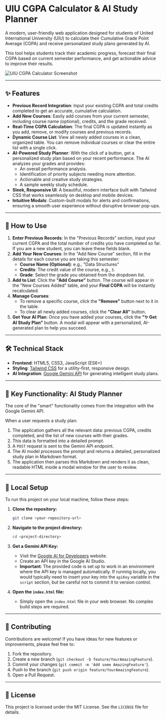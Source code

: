 # UIU CGPA Calculator & AI Study Planner

A modern, user-friendly web application designed for students of United International University (UIU) to calculate their Cumulative Grade Point Average (CGPA) and receive personalized study plans generated by AI.

This tool helps students track their academic progress, forecast their final CGPA based on current semester performance, and get actionable advice to improve their results.

![UIU CGPA Calculator Screenshot](https://placehold.co/800x450/e2e8f0/4a5568?text=App+Screenshot+Here)

---

## ✨ Features

* **Previous Record Integration**: Input your existing CGPA and total credits completed to get an accurate, cumulative calculation.
* **Add New Courses**: Easily add courses from your current semester, including course name (optional), credits, and the grade received.
* **Real-Time CGPA Calculation**: The final CGPA is updated instantly as you add, remove, or modify courses and previous records.
* **Dynamic Course List**: View all newly added courses in a clean, organized table. You can remove individual courses or clear the entire list with a single click.
* **AI-Powered Study Planner**: With the click of a button, get a personalized study plan based on your recent performance. The AI analyzes your grades and provides:
    * An overall performance analysis.
    * Identification of priority subjects needing more attention.
    * Actionable and creative study strategies.
    * A sample weekly study schedule.
* **Sleek, Responsive UI**: A beautiful, modern interface built with Tailwind CSS that works seamlessly on desktop and mobile devices.
* **Intuitive Modals**: Custom-built modals for alerts and confirmations, ensuring a smooth user experience without disruptive browser pop-ups.

---

## 🚀 How to Use

1.  **Enter Previous Records**: In the "Previous Records" section, input your current CGPA and the total number of credits you have completed so far. If you are a new student, you can leave these fields blank.
2.  **Add Your New Courses**: In the "Add New Course" section, fill in the details for each course you are taking this semester:
    * **Course Name (Optional)**: e.g., "Data Structures"
    * **Credits**: The credit value of the course, e.g., `3`.
    * **Grade**: Select the grade you obtained from the dropdown list.
3.  **Add to List**: Click the **"Add Course"** button. The course will appear in the "New Courses Added" table, and your **Final CGPA** will be instantly recalculated.
4.  **Manage Courses**:
    * To remove a specific course, click the **"Remove"** button next to it in the table.
    * To clear all newly added courses, click the **"Clear All"** button.
5.  **Get Your AI Plan**: Once you have added your courses, click the **"✨ Get AI Study Plan"** button. A modal will appear with a personalized, AI-generated plan to help you succeed.

---

## 🛠️ Technical Stack

* **Frontend**: HTML5, CSS3, JavaScript (ES6+)
* **Styling**: [Tailwind CSS](https://tailwindcss.com/) for a utility-first, responsive design.
* **AI Integration**: [Google Gemini API](https://ai.google.dev/) for generating intelligent study plans.

---

## 🤖 Key Functionality: AI Study Planner

The core of the "smart" functionality comes from the integration with the Google Gemini API.

When a user requests a study plan:
1.  The application gathers all the relevant data: previous CGPA, credits completed, and the list of new courses with their grades.
2.  This data is formatted into a detailed prompt.
3.  A `POST` request is sent to the Gemini API endpoint.
4.  The AI model processes the prompt and returns a detailed, personalized study plan in Markdown format.
5.  The application then parses this Markdown and renders it as clean, readable HTML inside a modal window for the user to review.

---

## 🔧 Local Setup

To run this project on your local machine, follow these steps:

1.  **Clone the repository:**
    ```bash
    git clone <your-repository-url>
    ```

2.  **Navigate to the project directory:**
    ```bash
    cd <project-directory>
    ```

3.  **Get a Gemini API Key:**
    * Visit the [Google AI for Developers](https://ai.google.dev/) website.
    * Create an API key in the Google AI Studio.
    * **Important**: The provided code is set up to work in an environment where the API key is managed automatically. If running locally, you would typically need to insert your key into the `apiKey` variable in the `script` section, but be careful not to commit it to version control.

4.  **Open the `index.html` file:**
    * Simply open the `index.html` file in your web browser. No complex build steps are required.

---

## 🤝 Contributing

Contributions are welcome! If you have ideas for new features or improvements, please feel free to:

1.  Fork the repository.
2.  Create a new branch (`git checkout -b feature/YourAmazingFeature`).
3.  Commit your changes (`git commit -m 'Add some AmazingFeature'`).
4.  Push to the branch (`git push origin feature/YourAmazingFeature`).
5.  Open a Pull Request.

---

## 📄 License

This project is licensed under the MIT License. See the `LICENSE` file for details.
